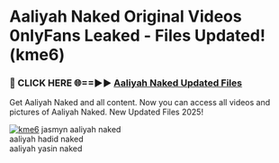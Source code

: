 # Aaliyah Naked Original Videos 0nlyFans Leaked - Files Updated! (kme6)

<h3>🔴 CLICK HERE 🌐==►► <a href="https://tinyurl.com/up5wt9bj" rel="nofollow">Aaliyah Naked Updated Files</a></h3>

Get Aaliyah Naked and all content. Now you can access all videos and pictures of Aaliyah Naked. New Updated Files 2025!

[![kme6](https://i.imgur.com/ABiUzMV.gif)](https://tinyurl.com/up5wt9bj)
jasmyn aaliyah naked<br>
aaliyah hadid naked<br>
aaliyah yasin naked